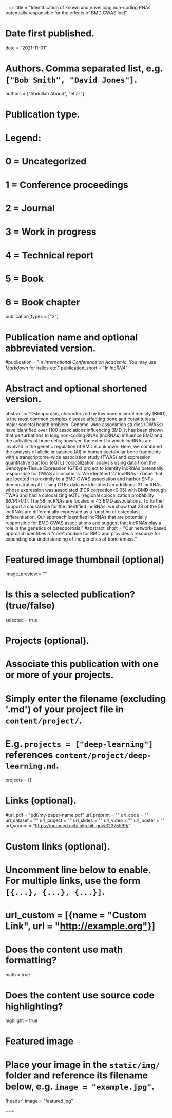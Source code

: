 +++
title = "Identification of known and novel long non-coding RNAs potentially responsible for the effects of BMD GWAS loci"

# Date first published.
date = "2021-11-01"

# Authors. Comma separated list, e.g. `["Bob Smith", "David Jones"]`.
authors = ["Abdullah Abood", "et al."]

# Publication type.
# Legend:
# 0 = Uncategorized
# 1 = Conference proceedings
# 2 = Journal
# 3 = Work in progress
# 4 = Technical report
# 5 = Book
# 6 = Book chapter
publication_types = ["2"]

# Publication name and optional abbreviated version.
#publication = "In *International Conference on Academic*. You may use *Markdown* for italics etc."
publication_short = "In *lncRNA*"

# Abstract and optional shortened version.
abstract = "Osteoporosis, characterized by low bone mineral density (BMD), is the most common complex disease affecting bone and constitutes a major societal health problem. Genome-wide association studies (GWASs) have identified over 1100 associations influencing BMD. It has been shown that perturbations to long non-coding RNAs (lncRNAs) influence BMD and the activities of bone cells; however, the extent to which lncRNAs are involved in the genetic regulation of BMD is unknown. Here, we combined the analysis of allelic imbalance (AI) in human acetabular bone fragments with a transcriptome-wide association study (TWAS) and expression quantitative trait loci (eQTL) colocalization analysis using data from the Genotype-Tissue Expression (GTEx) project to identify lncRNAs potentially responsible for GWAS associations. We identified 27 lncRNAs in bone that are located in proximity to a BMD GWAS association and harbor SNPs demonstrating AI. Using GTEx data we identified an additional 31 lncRNAs whose expression was associated (FDR correction<0.05) with BMD through TWAS and had a colocalizing eQTL (regional colocalization probability (RCP)>0.1). The 58 lncRNAs are located in 43 BMD associations. To further support a causal role for the identified lncRNAs, we show that 23 of the 58 lncRNAs are differentially expressed as a function of osteoblast differentiation. Our approach identifies lncRNAs that are potentially responsible for BMD GWAS associations and suggest that lncRNAs play a role in the genetics of osteoporosis."
#abstract_short = "Our network-based approach identifies a "core" module for BMD and provides a resource for expanding our understanding of the genetics of bone #mass."

# Featured image thumbnail (optional)
image_preview = ""

# Is this a selected publication? (true/false)
selected = true

# Projects (optional).
#   Associate this publication with one or more of your projects.
#   Simply enter the filename (excluding '.md') of your project file in `content/project/`.
#   E.g. `projects = ["deep-learning"]` references `content/project/deep-learning.md`.
projects = []

# Links (optional).
#url_pdf = "pdf/my-paper-name.pdf"
url_preprint = ""
url_code = ""
url_dataset = ""
url_project = ""
url_slides = ""
url_video = ""
url_poster = ""
url_source = "https://pubmed.ncbi.nlm.nih.gov/32375599/"

# Custom links (optional).
#   Uncomment line below to enable. For multiple links, use the form `[{...}, {...}, {...}]`.
# url_custom = [{name = "Custom Link", url = "http://example.org"}]

# Does the content use math formatting?
math = true

# Does the content use source code highlighting?
highlight = true

# Featured image
# Place your image in the `static/img/` folder and reference its filename below, e.g. `image = "example.jpg"`.
[header]
image = "featured.jpg"


+++
